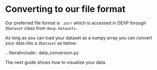 # Converting to our file format

Our preferred file format is `.zarr` which is accessed in DEXP through `ZDataset` class from `dexp.datasets`.

As long as you can load your dataset as a numpy array you can convert your data into a `ZDataset` as below:

.. literalinclude:: data_conversion.py

The next guide shows how to visualize your data.
